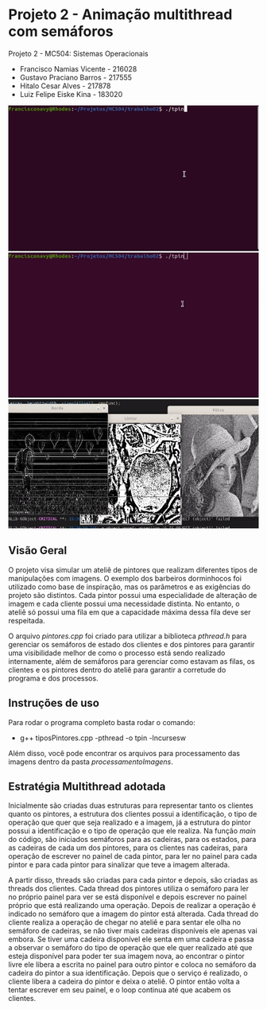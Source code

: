 # Projeto 2 - Animação multithread com semáforos

Projeto 2 - MC504: Sistemas Operacionais

- Francisco Namias Vicente - 216028
- Gustavo Praciano Barros - 217555
- Hitalo Cesar Alves - 217878
- Luiz Felipe Eiske Kina - 183020

![Exemplo 1](./exemplos/MC504a.gif)
![Exemplo 2](./exemplos/MC504b.gif)
![Exemplo 3](./exemplos/imagProccess504.gif)


## Visão Geral
O projeto visa simular um ateliê de pintores que realizam diferentes tipos de manipulações com imagens. O exemplo dos barbeiros dorminhocos foi utilizado como base de inspiração, mas os parâmetros e as exigências do projeto são distintos. Cada pintor possui uma especialidade de alteração de imagem e cada cliente possui uma necessidade distinta. No entanto, o ateliê só possui uma fila em que a capacidade máxima dessa fila deve ser respeitada.

O arquivo *pintores.cpp* foi criado para utilizar a biblioteca *pthread.h* para gerenciar os semáforos de estado dos clientes e dos pintores para garantir uma visibilidade melhor de como o processo está sendo realizado internamente, além de semáforos para gerenciar como estavam as filas, os clientes e os pintores dentro do ateliê para garantir a corretude do programa e dos processos.

## Instruções de uso
Para rodar o programa completo basta rodar o comando:
 - g++ tiposPintores.cpp -pthread -o tpin -lncursesw

Além disso, você pode encontrar os arquivos para processamento das imagens dentro da pasta *processamentoImagens*. 


## Estratégia Multithread adotada

Inicialmente são criadas duas estruturas para representar tanto os clientes quanto os pintores, a estrutura dos clientes possui a identificação, o tipo de operação que quer que seja realizado e a imagem, já a estrutura do pintor possui a identificação e o tipo de operação que ele realiza. Na função *main* do código, são iniciados semáforos para as cadeiras, para os estados, para as cadeiras de cada um dos pintores, para os clientes nas cadeiras, para operação de escrever no painel de cada pintor, para ler no painel para cada pintor e para cada pintor para sinalizar que teve a imagem alterada.

A partir disso, threads são criadas para cada pintor e depois, são criadas as threads dos clientes. Cada thread dos pintores utiliza o semáforo para ler no próprio painel para ver se está disponível e depois escrever no painel próprio que está realizando uma operação. Depois de realizar a operação é indicado no semáforo que a imagem do pintor está alterada.
Cada thread do cliente realiza a operação de chegar no ateliê e para sentar ele olha no semáforo de cadeiras, se não tiver mais cadeiras disponíveis ele apenas vai embora. Se tiver uma cadeira disponível ele senta em uma cadeira e passa a observar o semáforo do tipo de operação que ele quer realizado até que esteja disponível para poder ter sua imagem nova, ao encontrar o pintor livre ele libera a escrita no painel para outro pintor e coloca no semáforo da cadeira do pintor a sua identificação. Depois que o serviço é realizado, o cliente libera a cadeira do pintor e deixa o ateliê. O pintor então volta a tentar escrever em seu painel, e o loop continua até que acabem os clientes.


